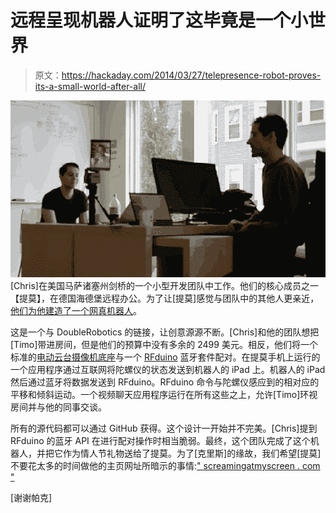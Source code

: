 # 远程呈现机器人证明了这毕竟是一个小世界

> 原文：<https://hackaday.com/2014/03/27/telepresence-robot-proves-its-a-small-world-after-all/>

![jolvoy](img/fc77b6f506d649ac0490b128a20a65cf.png)[Chris]在美国马萨诸塞州剑桥的一个小型开发团队中工作。他们的核心成员之一【提莫】，在德国海德堡远程办公。为了让[提莫]感觉与团队中的其他人更亲近，[他们为他建造了一个网真机器人](http://blog.printf.net/articles/2014/03/18/a-robot-for-timo/)。

这是一个与 DoubleRobotics 的链接，让创意源源不断。[Chris]和他的团队想把[Timo]带进房间，但是他们的预算中没有多余的 2499 美元。相反，他们将一个标准的[电动云台摄像机底座](http://www.adorama.com/BOMPHK.html)与一个 [RFduino](http://www.rfduino.com/rfd90101-teaser-kit.html) 蓝牙套件配对。在提莫手机上运行的一个应用程序通过互联网将陀螺仪的状态发送到机器人的 iPad 上。机器人的 iPad 然后通过蓝牙将数据发送到 RFduino。RFduino 命令与陀螺仪感应到的相对应的平移和倾斜运动。一个视频聊天应用程序运行在所有这些之上，允许[Timo]环视房间并与他的同事交谈。

所有的源代码都可以通过 GitHub 获得。这个设计一开始并不完美。[Chris]提到 RFduino 的蓝牙 API 在进行配对操作时相当脆弱。最终，这个团队完成了这个机器人，并把它作为情人节礼物送给了提莫。为了[克里斯]的缘故，我们希望[提莫]不要花太多的时间做他的主页网址所暗示的事情:[" screamingatmyscreen . com "](http://screamingatmyscreen.com/)

[谢谢帕克]